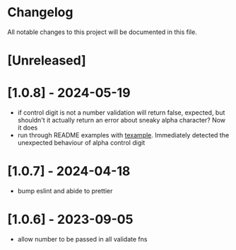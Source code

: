 # Changelog

All notable changes to this project will be documented in this file.

# [Unreleased]

# [1.0.8] - 2024-05-19

- if control digit is not a number validation will return false, expected, but shouldn't it actually return an error about sneaky alpha character? Now it does
- run through README examples with [texample](https://www.npmjs.com/package/texample). Immediately detected the unexpected behaviour of alpha control digit

# [1.0.7] - 2024-04-18

- bump eslint and abide to prettier

# [1.0.6] - 2023-09-05

- allow number to be passed in all validate fns
